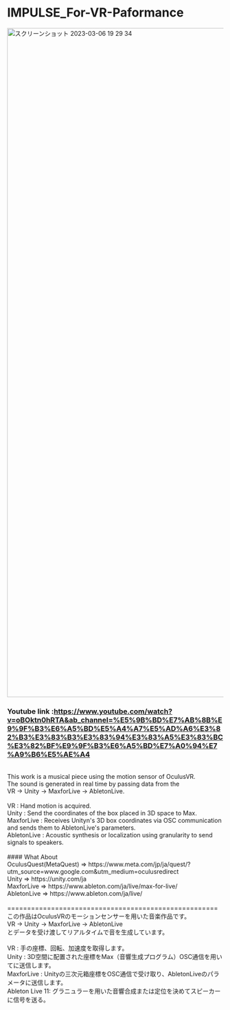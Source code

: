 # IMPULSE_For-VR-Paformance

<img width="1556" alt="スクリーンショット 2023-03-06 19 29 34" src="https://user-images.githubusercontent.com/89235127/223085441-72304af6-33e6-4030-9129-854e81f59cbf.png">

### Youtube link  :https://www.youtube.com/watch?v=oBOktn0hRTA&ab_channel=%E5%9B%BD%E7%AB%8B%E9%9F%B3%E6%A5%BD%E5%A4%A7%E5%AD%A6%E3%82%B3%E3%83%B3%E3%83%94%E3%83%A5%E3%83%BC%E3%82%BF%E9%9F%B3%E6%A5%BD%E7%A0%94%E7%A9%B6%E5%AE%A4
<br>
This work is a musical piece using the motion sensor of OculusVR.<br>
The sound is generated in real time by passing data from the <br>
VR -> Unity -> MaxforLive -> AbletonLive.<br>
<br>
VR          : Hand motion is acquired.<br>
Unity       : Send the coordinates of the box placed in 3D space to Max.<br>
MaxforLive  : Receives Unityn's 3D box coordinates via OSC communication and sends them to AbletonLive's parameters.<br>
AbletonLive : Acoustic synthesis or localization using granularity to send signals to speakers.<br>
<br>
#### What About<br>
OculusQuest(MetaQuest) => https://www.meta.com/jp/ja/quest/?utm_source=www.google.com&utm_medium=oculusredirect<br>
Unity => https://unity.com/ja<br>
MaxforLive => https://www.ableton.com/ja/live/max-for-live/<br>
AbletonLive => https://www.ableton.com/ja/live/<br>
<br>
=====================================================<br>
この作品はOculusVRのモーションセンサーを用いた音楽作品です。<br>
VR -> Unity -> MaxforLive -> AbletonLive<br>
とデータを受け渡してリアルタイムで音を生成しています。<br>
<br>
VR : 手の座標、回転、加速度を取得します。<br>
Unity : 3D空間に配置された座標をMax（音響生成プログラム）OSC通信を用いてに送信します。<br>
MaxforLive : Unityの三次元箱座標をOSC通信で受け取り、AbletonLiveのパラメータに送信します。<br>
Ableton Live 11: グラニュラーを用いた音響合成または定位を決めてスピーカーに信号を送る。<br>

